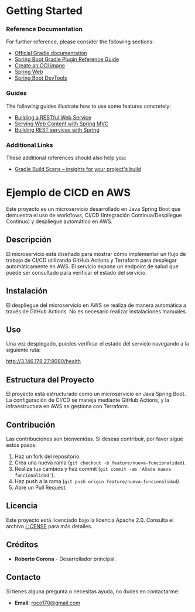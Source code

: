 # Getting Started

### Reference Documentation
For further reference, please consider the following sections:

* [Official Gradle documentation](https://docs.gradle.org)
* [Spring Boot Gradle Plugin Reference Guide](https://docs.spring.io/spring-boot/3.4.1/gradle-plugin)
* [Create an OCI image](https://docs.spring.io/spring-boot/3.4.1/gradle-plugin/packaging-oci-image.html)
* [Spring Web](https://docs.spring.io/spring-boot/3.4.1/reference/web/servlet.html)
* [Spring Boot DevTools](https://docs.spring.io/spring-boot/3.4.1/reference/using/devtools.html)

### Guides
The following guides illustrate how to use some features concretely:

* [Building a RESTful Web Service](https://spring.io/guides/gs/rest-service/)
* [Serving Web Content with Spring MVC](https://spring.io/guides/gs/serving-web-content/)
* [Building REST services with Spring](https://spring.io/guides/tutorials/rest/)

### Additional Links
These additional references should also help you:

* [Gradle Build Scans – insights for your project's build](https://scans.gradle.com#gradle)



# Ejemplo de CICD en AWS

Este proyecto es un microservicio desarrollado en Java Spring Boot que demuestra el uso de workflows, CI/CD (Integración Continua/Despliegue Continuo) y despliegue automático en AWS.

## Descripción

El microservicio está diseñado para mostrar cómo implementar un flujo de trabajo de CI/CD utilizando GitHub Actions y Terraform para desplegar automáticamente en AWS. El servicio expone un endpoint de salud que puede ser consultado para verificar el estado del servicio.

## Instalación

El despliegue del microservicio en AWS se realiza de manera automática a través de GitHub Actions. No es necesario realizar instalaciones manuales.

## Uso

Una vez desplegado, puedes verificar el estado del servicio navegando a la siguiente ruta:


http://3.146.178.27:8080/health


## Estructura del Proyecto

El proyecto está estructurado como un microservicio en Java Spring Boot. La configuración de CI/CD se maneja mediante GitHub Actions, y la infraestructura en AWS se gestiona con Terraform.

## Contribución

Las contribuciones son bienvenidas. Si deseas contribuir, por favor sigue estos pasos:

1. Haz un fork del repositorio.
2. Crea una nueva rama (`git checkout -b feature/nueva-funcionalidad`).
3. Realiza tus cambios y haz commit (`git commit -am 'Añade nueva funcionalidad'`).
4. Haz push a la rama (`git push origin feature/nueva-funcionalidad`).
5. Abre un Pull Request.

## Licencia

Este proyecto está licenciado bajo la licencia Apache 2.0. Consulta el archivo [LICENSE](LICENSE) para más detalles.

## Créditos

- **Roberto Corona** - Desarrollador principal.

## Contacto

Si tienes alguna pregunta o necesitas ayuda, no dudes en contactarme:

- **Email**: roco170@gmail.com